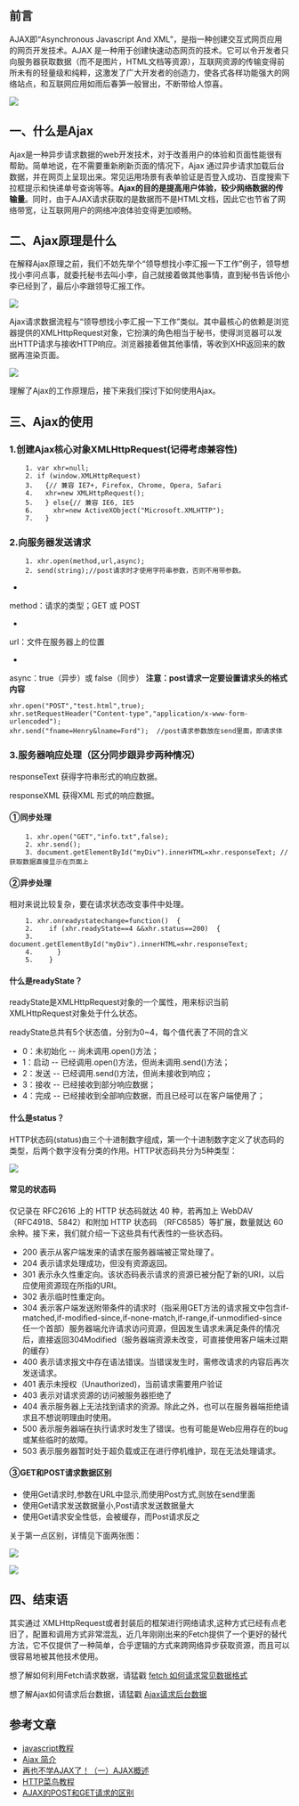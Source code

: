 ## 前言

AJAX即“Asynchronous Javascript And XML”，是指一种创建交互式网页应用的网页开发技术。AJAX 是一种用于创建快速动态网页的技术。它可以令开发者只向服务器获取数据（而不是图片，HTML文档等资源），互联网资源的传输变得前所未有的轻量级和纯粹，这激发了广大开发者的创造力，使各式各样功能强大的网络站点，和互联网应用如雨后春笋一般冒出，不断带给人惊喜。

[![](https://camo.githubusercontent.com/fd2d3d91e15090e3d87935fe880f6a07f13cbf08/68747470733a2f2f757365722d676f6c642d63646e2e786974752e696f2f323031382f31322f32342f313637653035626464666438646365393f773d3135353026683d36363826663d706e6726733d323635303335)](https://camo.githubusercontent.com/fd2d3d91e15090e3d87935fe880f6a07f13cbf08/68747470733a2f2f757365722d676f6c642d63646e2e786974752e696f2f323031382f31322f32342f313637653035626464666438646365393f773d3135353026683d36363826663d706e6726733d323635303335)

## 一、什么是Ajax

Ajax是一种异步请求数据的web开发技术，对于改善用户的体验和页面性能很有帮助。简单地说，在不需要重新刷新页面的情况下，Ajax 通过异步请求加载后台数据，并在网页上呈现出来。常见运用场景有表单验证是否登入成功、百度搜索下拉框提示和快递单号查询等等。**Ajax的目的是提高用户体验，较少网络数据的传输量**。同时，由于AJAX请求获取的是数据而不是HTML文档，因此它也节省了网络带宽，让互联网用户的网络冲浪体验变得更加顺畅。

## 二、Ajax原理是什么

在解释Ajax原理之前，我们不妨先举个“领导想找小李汇报一下工作”例子，领导想找小李问点事，就委托秘书去叫小李，自己就接着做其他事情，直到秘书告诉他小李已经到了，最后小李跟领导汇报工作。

[![](https://camo.githubusercontent.com/f8a5dca0eda6c4c64fc37a02af3975de339389d0/68747470733a2f2f757365722d676f6c642d63646e2e786974752e696f2f323031382f31322f31382f313637626430313932343061343537623f773d35343826683d32343626663d706e6726733d3635373039)](https://camo.githubusercontent.com/f8a5dca0eda6c4c64fc37a02af3975de339389d0/68747470733a2f2f757365722d676f6c642d63646e2e786974752e696f2f323031382f31322f31382f313637626430313932343061343537623f773d35343826683d32343626663d706e6726733d3635373039)

Ajax请求数据流程与“领导想找小李汇报一下工作”类似。其中最核心的依赖是浏览器提供的XMLHttpRequest对象，它扮演的角色相当于秘书，使得浏览器可以发出HTTP请求与接收HTTP响应。浏览器接着做其他事情，等收到XHR返回来的数据再渲染页面。

[![](https://camo.githubusercontent.com/8c44fcb913563be506704a3df529c50f1bbdab06/68747470733a2f2f757365722d676f6c642d63646e2e786974752e696f2f323031382f31322f31382f313637626430323338353563306266373f773d35363326683d32343026663d706e6726733d3733383234)](https://camo.githubusercontent.com/8c44fcb913563be506704a3df529c50f1bbdab06/68747470733a2f2f757365722d676f6c642d63646e2e786974752e696f2f323031382f31322f31382f313637626430323338353563306266373f773d35363326683d32343026663d706e6726733d3733383234)

理解了Ajax的工作原理后，接下来我们探讨下如何使用Ajax。

## 三、Ajax的使用

### 1.创建Ajax核心对象XMLHttpRequest(记得考虑兼容性)

    	1. var xhr=null;  
    	2. if (window.XMLHttpRequest)  
    	3.   {// 兼容 IE7+, Firefox, Chrome, Opera, Safari  
    	4.   xhr=new XMLHttpRequest();  
    	5.   } else{// 兼容 IE6, IE5 
    	6.     xhr=new ActiveXObject("Microsoft.XMLHTTP");  
    	7.   } 
    

### 2.向服务器发送请求

        1. xhr.open(method,url,async);  
        2. send(string);//post请求时才使用字符串参数，否则不用带参数。
    

- 
method：请求的类型；GET 或 POST

- 
url：文件在服务器上的位置

- 
async：true（异步）或 false（同步）
**注意：post请求一定要设置请求头的格式内容**

    xhr.open("POST","test.html",true);  
    xhr.setRequestHeader("Content-type","application/x-www-form-urlencoded");  
    xhr.send("fname=Henry&lname=Ford");  //post请求参数放在send里面，即请求体
    

### 3.服务器响应处理（区分同步跟异步两种情况）

responseText    获得字符串形式的响应数据。

responseXML   获得XML 形式的响应数据。

#### ①同步处理

    	1. xhr.open("GET","info.txt",false);  
    	2. xhr.send();  
    	3. document.getElementById("myDiv").innerHTML=xhr.responseText; //获取数据直接显示在页面上
    

#### ②异步处理

相对来说比较复杂，要在请求状态改变事件中处理。

    	1. xhr.onreadystatechange=function()  { 
    	2.    if (xhr.readyState==4 &&xhr.status==200)  { 
    	3.       document.getElementById("myDiv").innerHTML=xhr.responseText;  
    	4.      }
    	5.    } 
    

#### 什么是readyState？

readyState是XMLHttpRequest对象的一个属性，用来标识当前XMLHttpRequest对象处于什么状态。

readyState总共有5个状态值，分别为0~4，每个值代表了不同的含义

- 0：未初始化 -- 尚未调用.open()方法；
- 1：启动 -- 已经调用.open()方法，但尚未调用.send()方法；
- 2：发送 -- 已经调用.send()方法，但尚未接收到响应；
- 3：接收 -- 已经接收到部分响应数据；
- 4：完成 -- 已经接收到全部响应数据，而且已经可以在客户端使用了；

#### 什么是status？

HTTP状态码(status)由三个十进制数字组成，第一个十进制数字定义了状态码的类型，后两个数字没有分类的作用。HTTP状态码共分为5种类型：

[![](https://camo.githubusercontent.com/324761181d87e5b6ad84ed4c5d19f9dbe2739253/68747470733a2f2f757365722d676f6c642d63646e2e786974752e696f2f323031382f31322f31382f313637633166346233656239313833333f773d38343626683d32333826663d706e6726733d3232363536)](https://camo.githubusercontent.com/324761181d87e5b6ad84ed4c5d19f9dbe2739253/68747470733a2f2f757365722d676f6c642d63646e2e786974752e696f2f323031382f31322f31382f313637633166346233656239313833333f773d38343626683d32333826663d706e6726733d3232363536)

#### 常见的状态码

仅记录在 RFC2616 上的 HTTP 状态码就达 40 种，若再加上 WebDAV（RFC4918、5842）和附加 HTTP 状态码 （RFC6585）等扩展，数量就达 60 余种。接下来，我们就介绍一下这些具有代表性的一些状态码。

- 200 表示从客户端发来的请求在服务器端被正常处理了。
- 204 表示请求处理成功，但没有资源返回。
- 301 表示永久性重定向。该状态码表示请求的资源已被分配了新的URI，以后应使用资源现在所指的URI。
- 302 表示临时性重定向。
- 304 表示客户端发送附带条件的请求时（指采用GET方法的请求报文中包含if-matched,if-modified-since,if-none-match,if-range,if-unmodified-since任一个首部）服务器端允许请求访问资源，但因发生请求未满足条件的情况后，直接返回304Modified（服务器端资源未改变，可直接使用客户端未过期的缓存）
- 400 表示请求报文中存在语法错误。当错误发生时，需修改请求的内容后再次发送请求。
- 401 表示未授权（Unauthorized)，当前请求需要用户验证
- 403 表示对请求资源的访问被服务器拒绝了
- 404 表示服务器上无法找到请求的资源。除此之外，也可以在服务器端拒绝请求且不想说明理由时使用。
- 500 表示服务器端在执行请求时发生了错误。也有可能是Web应用存在的bug或某些临时的故障。
- 503 表示服务器暂时处于超负载或正在进行停机维护，现在无法处理请求。

#### ③GET和POST请求数据区别

- 使用Get请求时,参数在URL中显示,而使用Post方式,则放在send里面
- 使用Get请求发送数据量小,Post请求发送数据量大
- 使用Get请求安全性低，会被缓存，而Post请求反之

关于第一点区别，详情见下面两张图：

[![](https://camo.githubusercontent.com/ef36bff2a3d3d0b12e96d481c20894fbaafb52f6/68747470733a2f2f757365722d676f6c642d63646e2e786974752e696f2f323031382f31322f31382f313637626366383365613762336662623f773d32393826683d31363926663d706e6726733d3335383634)](https://camo.githubusercontent.com/ef36bff2a3d3d0b12e96d481c20894fbaafb52f6/68747470733a2f2f757365722d676f6c642d63646e2e786974752e696f2f323031382f31322f31382f313637626366383365613762336662623f773d32393826683d31363926663d706e6726733d3335383634)

[![](https://camo.githubusercontent.com/09f65a118cd0b462bbbc84928b8038be87f5bcaa/68747470733a2f2f757365722d676f6c642d63646e2e786974752e696f2f323031382f31322f31382f313637626366376264363564623737303f773d33343626683d31343926663d706e6726733d3431343234)](https://camo.githubusercontent.com/09f65a118cd0b462bbbc84928b8038be87f5bcaa/68747470733a2f2f757365722d676f6c642d63646e2e786974752e696f2f323031382f31322f31382f313637626366376264363564623737303f773d33343626683d31343926663d706e6726733d3431343234)

## 四、结束语

其实通过 XMLHttpRequest或者封装后的框架进行网络请求,这种方式已经有点老旧了，配置和调用方式非常混乱，近几年刚刚出来的Fetch提供了一个更好的替代方法，它不仅提供了一种简单，合乎逻辑的方式来跨网络异步获取资源，而且可以很容易地被其他技术使用。

想了解如何利用Fetch请求数据，请猛戳
[fetch 如何请求常见数据格式](https://juejin.im/post/5b1e9ec4f265da6e6414a871)

想了解Ajax如何请求后台数据，请猛戳
[Ajax请求后台数据](https://juejin.im/post/5b1cea356fb9a01e713592c5)

## 参考文章

- [javascript教程](https://www.liaoxuefeng.com/wiki/001434446689867b27157e896e74d51a89c25cc8b43bdb3000/001434499861493e7c35be5e0864769a2c06afb4754acc6000)
- [Ajax 简介](https://www.ibm.com/developerworks/cn/web/wa-aj-ajaxhistory/index.html)
- [再也不学AJAX了！（一）AJAX概述](https://juejin.im/post/5a1e11b86fb9a0451d413977)
- [HTTP菜鸟教程](http://www.runoob.com/http/http-tutorial.html)
- [AJAX的POST和GET请求的区别](https://juejin.im/post/5a31d0685188253da72e7458)